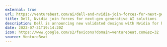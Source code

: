 ```yaml
---
external: true
url: https://venturebeat.com/ai/dell-and-nvidia-join-forces-for-next-gen-generative-ai-solutions/
title: Dell, Nvidia join forces for next-gen generative AI solutions
description: Dell is announcing new validated designs with Nvidia for helping enterprises deploy Generative AI workloads into production on-premises.
date: 2023-07-31T19:14:20Z
icon: https://www.google.com/s2/favicons?domain=venturebeat.com&sz=32
source: VentureBeat
---
```

